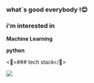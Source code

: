 ### what`s good everybody !😊

### i'm interested in

__Machine Learning__

__python__




<🎇>### tech stack</🎇>

<img src="https://img.shields.io/badge/Python-orange?style=plastic&logo=Python&logoColor=#3776AB"/>

